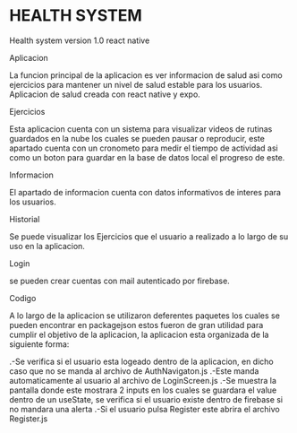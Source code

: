 # HEALTH SYSTEM 


Health system version 1.0 react native

Aplicacion

La funcion principal de la aplicacion es ver informacion de salud asi como ejercicios para mantener un nivel de salud estable para los usuarios.
Aplicacion de salud creada con react native y expo.

Ejercicios

Esta aplicacion cuenta con un sistema para visualizar videos de rutinas guardados en la nube los cuales se pueden pausar o reproducir, este apartado cuenta con un cronometo para medir el tiempo de actividad asi como un boton para guardar en la base de datos local el progreso de este.

Informacion

El apartado de informacion cuenta con datos informativos de interes para los usuarios.

Historial

Se puede visualizar los Ejercicios que el usuario a realizado a lo largo de su uso en la aplicacion.

Login

se pueden crear cuentas con mail autenticado por firebase.


Codigo

A lo largo de la aplicacion se utilizaron deferentes paquetes los cuales se pueden encontrar en packagejson estos fueron de gran utilidad para cumplir el objetivo de la aplicacion,
la aplicacion esta organizada de la siguiente forma:

.-Se verifica si el usuario esta logeado dentro de la aplicacion, en dicho caso que no se manda al archivo de AuthNavigaton.js
   .-Este manda automaticamente al usuario al archivo de LoginScreen.js
      .-Se muestra la pantalla donde este mostrara 2 inputs en los cuales se guardara el value dentro de un useState, se verifica si el usuario existe dentro de firebase si no mandara una alerta
      .-Si el usuario pulsa Register este abrira el archivo Register.js
